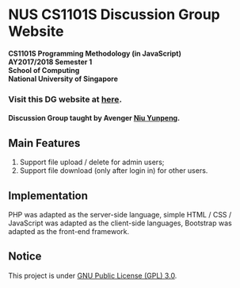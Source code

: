 # NUS CS1101S Discussion Group Website

__CS1101S Programming Methodology (in JavaScript)<br>
AY2017/2018 Semester 1<br>
School of Computing<br>
National University of Singapore__

### Visit this DG website at [here](https://comp.nus.edu.sg/~e0134079/cs1101s).

#### Discussion Group taught by Avenger [Niu Yunpeng](https://comp.nus.edu.sg/~e0134079/).

## Main Features
1. Support file upload / delete for admin users;
2. Support file download (only after login in) for other users.

## Implementation
PHP was adapted as the server-side language, simple HTML / CSS / JavaScript was adapted as the client-side languages, Bootstrap was adapted as the front-end framework.

## Notice
This project is under [GNU Public License (GPL) 3.0](http://www.gnu.org/licenses/gpl-3.0.en.html).